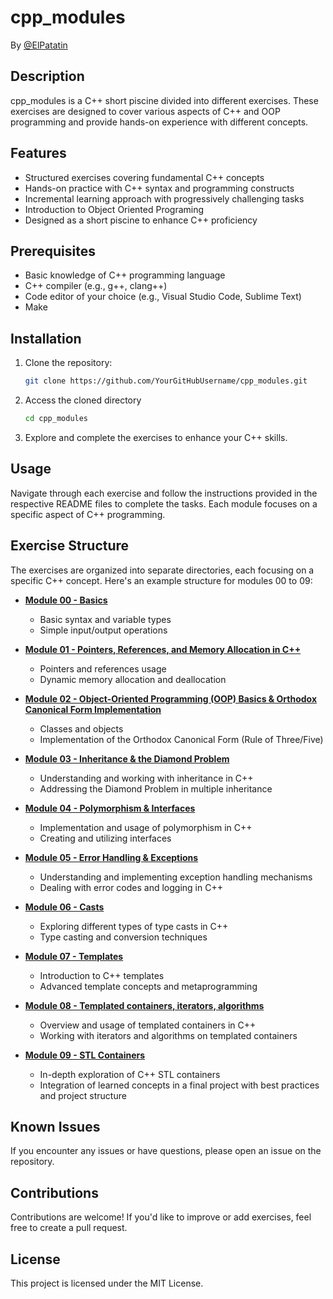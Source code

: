 # cpp_modules
By [@ElPatatin](https://github.com/ElPatatin)

## Description

cpp_modules is a C++ short piscine divided into different exercises. These exercises are designed to cover various aspects of C++ and OOP programming and provide hands-on experience with different concepts.

## Features

- Structured exercises covering fundamental C++ concepts
- Hands-on practice with C++ syntax and programming constructs
- Incremental learning approach with progressively challenging tasks
- Introduction to Object Oriented Programing
- Designed as a short piscine to enhance C++ proficiency

## Prerequisites

- Basic knowledge of C++ programming language
- C++ compiler (e.g., g++, clang++)
- Code editor of your choice (e.g., Visual Studio Code, Sublime Text)
- Make

## Installation

1. Clone the repository:
    ```bash
    git clone https://github.com/YourGitHubUsername/cpp_modules.git
    ```
2. Access the cloned directory
    ```bash
    cd cpp_modules
    ```
3. Explore and complete the exercises to enhance your C++ skills.

## Usage

Navigate through each exercise and follow the instructions provided in the respective README files to complete the tasks. Each module focuses on a specific aspect of C++ programming.

## Exercise Structure

The exercises are organized into separate directories, each focusing on a specific C++ concept. Here's an example structure for modules 00 to 09:

- [**Module 00 - Basics**](https://github.com/ElPatatin/Cpp_modules/tree/main/cpp_module_00)
    - Basic syntax and variable types
    - Simple input/output operations

- [**Module 01 - Pointers, References, and Memory Allocation in C++**](https://github.com/ElPatatin/Cpp_modules/tree/main/cpp_module_01)
    - Pointers and references usage
    - Dynamic memory allocation and deallocation

- [**Module 02 - Object-Oriented Programming (OOP) Basics & Orthodox Canonical Form Implementation**](https://github.com/ElPatatin/Cpp_modules/tree/main/cpp_module_02)
    - Classes and objects
    - Implementation of the Orthodox Canonical Form (Rule of Three/Five)

- [**Module 03 - Inheritance & the Diamond Problem**](https://github.com/ElPatatin/Cpp_modules/tree/main/cpp_module_03)
    - Understanding and working with inheritance in C++
    - Addressing the Diamond Problem in multiple inheritance

- [**Module 04 - Polymorphism & Interfaces**](https://github.com/ElPatatin/Cpp_modules/tree/main/cpp_module_04)
    - Implementation and usage of polymorphism in C++
    - Creating and utilizing interfaces

- [**Module 05 - Error Handling & Exceptions**](https://github.com/ElPatatin/Cpp_modules/tree/main/cpp_module_05)
    - Understanding and implementing exception handling mechanisms
    - Dealing with error codes and logging in C++

- [**Module 06 - Casts**](https://github.com/ElPatatin/Cpp_modules/tree/main/cpp_module_06)
    - Exploring different types of type casts in C++
    - Type casting and conversion techniques

- [**Module 07 - Templates**](https://github.com/ElPatatin/Cpp_modules/tree/main/cpp_module_07)
    - Introduction to C++ templates
    - Advanced template concepts and metaprogramming

- [**Module 08 - Templated containers, iterators, algorithms**](https://github.com/ElPatatin/Cpp_modules/tree/main/cpp_module_08)
    - Overview and usage of templated containers in C++
    - Working with iterators and algorithms on templated containers

- [**Module 09 - STL Containers**](https://github.com/ElPatatin/Cpp_modules/tree/main/cpp_module_09)
    - In-depth exploration of C++ STL containers
    - Integration of learned concepts in a final project with best practices and project structure

## Known Issues

If you encounter any issues or have questions, please open an issue on the repository.

## Contributions

Contributions are welcome! If you'd like to improve or add exercises, feel free to create a pull request.

## License

This project is licensed under the MIT License.
